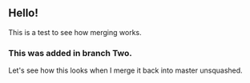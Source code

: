 

## Hello!

This is a test to see how merging works.

### This was added in branch Two.

Let's see how this looks when I merge it back into master unsquashed. 